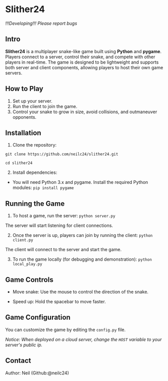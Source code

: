 # Slither24

*!!!Developing!!! Please report bugs*

## Intro

**Slither24** is a multiplayer snake-like game built using **Python** and **pygame**. Players connect to a server, control their snake, and compete with other players in real-time. The game is designed to be lightweight and supports both server and client components, allowing players to host their own game servers.

## How to Play

1. Set up your server.
2. Run the client to join the game.
3. Control your snake to grow in size, avoid collisions, and outmaneuver opponents.

## Installation

1.	Clone the repository:

```
git clone https://github.com/neilc24/slither24.git

cd slither24
```

2.	Install dependencies:

- You will need Python 3.x and pygame. Install the required Python modules:
`pip install pygame`

## Running the Game

1. To host a game, run the server:
`python server.py`

The server will start listening for client connections.

2. Once the server is up, players can join by running the client:
`python client.py`

The client will connect to the server and start the game.

3. To run the game locally (for debugging and demonstration):
`python local_play.py`

## Game Controls

- Move snake: Use the mouse to control the direction of the snake.

- Speed up: Hold the spacebar to move faster.

## Game Configuration

You can customize the game by editing the `config.py` file.

*Notice: When deployed on a cloud server, change the `HOST` variable to your server's public ip.*

## Contact

Author: Neil (Github:@neilc24)